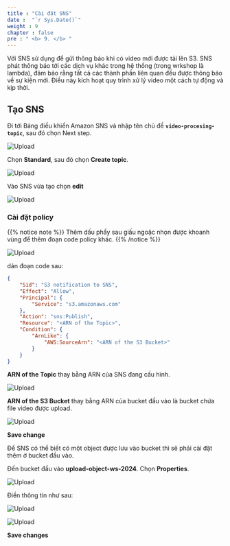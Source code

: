 ```yaml
---
title : "Cài đặt SNS"
date :  "`r Sys.Date()`" 
weight : 9
chapter : false
pre : " <b> 9. </b> "
---
```


Với SNS sử dụng để gửi thông báo khi có video mới được tải lên S3. SNS phát thông báo tới các dịch vụ khác trong hệ thống (trong wrkshop là lambda), đảm bảo rằng tất cả các thành phần liên quan đều được thông báo về sự kiện mới. Điều này kích hoạt quy trình xử lý video một cách tự động và kịp thời.

## Tạo SNS

Đi tới Bảng điều khiển Amazon SNS và nhập tên chủ đề **`video-procesing-topic`**, sau đó chọn Next step.

![Upload](/images/9.sns/n.png)

Chọn **Standard**, sau đó chọn **Create topic**.

![Upload](/images/9.sns/n1.png)

Vào SNS vừa tạo chọn **edit**

![Upload](/images/9.sns/n2.png)

### Cài đặt policy

{{% notice note %}}
Thêm dấu phẩy sau giấu ngoặc nhọn được khoanh vùng để thêm đoạn code policy khác.
{{% /notice %}}

![Upload](/images/9.sns/n3.png)

dán đoạn code sau:

```json
{
	"Sid": "S3 notification to SNS",
	"Effect": "Allow",
	"Principal": {
		"Service": "s3.amazonaws.com"
	},
	"Action": "sns:Publish",
	"Resource": "<ARN of the Topic>",
	"Condition": {
		"ArnLike": {
			"AWS:SourceArn": "<ARN of the S3 Bucket>"
		}
	}
}
```

**ARN of the Topic** thay bằng ARN của SNS đang cấu hình.

![Upload](/images/9.sns/n4.png)

**ARN of the S3 Bucket** thay bằng ARN của bucket đầu vào là bucket chứa file video được upload.

![Upload](/images/9.sns/n5.png)

**Save change**

Để SNS có thể biết có một object được lưu vào bucket thì sẽ phải cài đặt thêm ở bucket đầu vào.

Đến bucket đầu vào **upload-object-ws-2024**. Chọn **Properties**.

![Upload](/images/9.sns/n6.png)

Điền thông tin như sau:

![Upload](/images/9.sns/n7.png)

![Upload](/images/9.sns/n8.png)

**Save changes**






